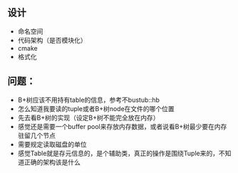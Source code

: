 ## 设计
- 命名空间
- 代码架构（是否模块化）
- cmake
- 格式化

## 问题：
- B+树应该不用持有table的信息，参考不bustub::hb
- 怎么知道我要读的tuple或者B+树node在文件的哪个位置
- 先去看B+树的实现（设定B+树不能完全放在内存）
- 感觉还是需要一个buffer pool来存放内存数据，或者说看B+树最少要在内存驻留几个节点
- 需要规定读取磁盘的单位
- 感觉Table就是存元信息的，是个辅助类，真正的操作是围绕Tuple来的，不知道正确的架构该是什么